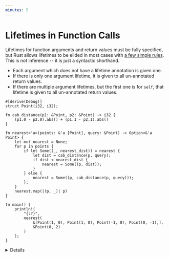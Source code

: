 ```yaml
---
minutes: 5
---
```


# Lifetimes in Function Calls

Lifetimes for function arguments and return values must be fully specified, but
Rust allows lifetimes to be elided in most cases with [a few simple
rules](https://doc.rust-lang.org/nomicon/lifetime-elision.html). This is not
inference -- it is just a syntactic shorthand.

* Each argument which does not have a lifetime annotation is given one.
* If there is only one argument lifetime, it is given to all un-annotated return values.
* If there are multiple argument lifetimes, but the first one is for `self`, that lifetime is given to all un-annotated return values.

<!-- mdbook-xgettext: skip -->
```rust,editable
#[derive(Debug)]
struct Point(i32, i32);

fn cab_distance(p1: &Point, p2: &Point) -> i32 {
    (p1.0 - p2.0).abs() + (p1.1 - p2.1).abs()
}

fn nearest<'a>(points: &'a [Point], query: &Point) -> Option<&'a Point> {
    let mut nearest = None;
    for p in points {
        if let Some((_, nearest_dist)) = nearest {
            let dist = cab_distance(p, query);
            if dist < nearest_dist {
                nearest = Some((p, dist));
            }
        } else {
            nearest = Some((p, cab_distance(p, query)));
        };
    }
    nearest.map(|(p, _)| p)
}

fn main() {
    println!(
        "{:?}",
        nearest(
            &[Point(1, 0), Point(1, 0), Point(-1, 0), Point(0, -1),],
            &Point(0, 2)
        )
    );
}
```

<details>

In this example, `cab_distance` is trivially elided.

The `nearest` function provides another example of a function with multiple references in its arguments that requires explicit annotation.

Try adjusting the signature to "lie" about the lifetimes returned:

```rust,ignore
fn nearest<'a, 'q'>(points: &'a [Point], query: &'q Point) -> Option<&'q Point> {
```

This won't compile, demonstrating that the annotations are checked for validity
by the compiler.  Note that this is not the case for raw pointers (unsafe), and
this is a common source of errors with unsafe Rust.

Students may ask when to use lifetimes. Rust borrows _always_ have lifetimes.
Most of the time, elision and type inference mean these don't need to be
written out. In more complicated cases, lifetime annotations can help resolve
ambiguity. Often, especially when prototyping, it's easier to just work with
owned data by cloning values where necessary.

</details>
